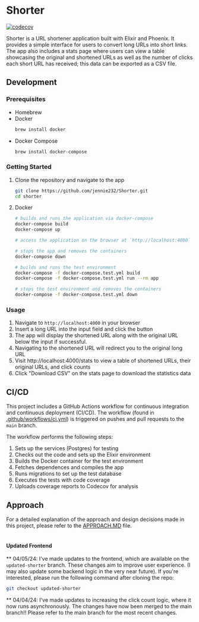 # Shorter 
[![codecov](https://codecov.io/gh/jennie232/Shorter/graph/badge.svg?token=BGRB3SVK0V)](https://codecov.io/gh/jennie232/Shorter) 

Shorter is a URL shortener application built with Elixir and Phoenix. It provides a simple interface for users to convert long URLs into short links. The app also includes a stats page where users can view a table showcasing the original and shortened URLs as well as the number of clicks each short URL has received; this data can be exported as a CSV file.



## Development

### Prerequisites
- Homebrew
- Docker
    ```bash
    brew install docker
    ```
- Docker Compose
    ```bash
    brew install docker-compose
    ```

### Getting Started
1. Clone the repository and navigate to the app
    ```bash
    git clone https://github.com/jennie232/Shorter.git
    cd shorter
    ```

2. Docker
    ```bash
    # builds and runs the application via docker-compose
    docker-compose build
    docker-compose up

    # access the application on the browser at `http://localhost:4000`
    
    # stops the app and removes the containers
    docker-compose down

    # builds and runs the test environment
    docker-compose -f docker-compose.test.yml build
    docker-compose -f docker-compose.test.yml run --rm app
    
    # stops the test environment and removes the containers
    docker-compose -f docker-compose.test.yml down
    ```
### Usage
1. Navigate to `http://localhost:4000` in your browser
2. Insert a long URL into the input field and click the button
3. The app will display the shortened URL along with the original URL below the input if successful.
4. Navigating to the shortened URL will redirect you to the original long URL
5. Visit http://localhost:4000/stats to view a table of shortened URLs, their original URLs, and click counts
6. Click "Download CSV" on the stats page to download the statistics data


## CI/CD
This project includes a GitHub Actions workflow for continuous integration and continuous deployment (CI/CD). The workflow (found in [.github/workflows/ci.yml](.github/workflows/ci.yml)) is triggered on pushes and pull requests to the `main` branch.

The workflow performs the following steps:

1. Sets up the services (Postgres) for testing
2. Checks out the code and sets up the Elixir environment
3. Builds the Docker container for the test environment
4. Fetches dependences and compiles the app
5. Runs migrations to set up the test database
6. Executes the tests with code coverage
7. Uploads coverage reports to Codecov for analysis

## Approach
For a detailed explanation of the approach and design decisions made in this project, please refer to the [APPROACH.MD](/APPROACH.MD) file.<br /><br />


#### Updated Frontend
** 04/05/24: I've made updates to the frontend, which are available on the `updated-shorter` branch. These changes aim to improve user experience. (I may also update some backend logic in the very near future). If you're interested, please run the following command after cloning the repo:
 ```bash
git checkout updated-shorter
 ```
** 04/04/24: I've made updates to increasing the click count logic, where it now runs asynchronously. The changes have now been merged to the main branch!! Please refer to the main branch for the most recent changes.
